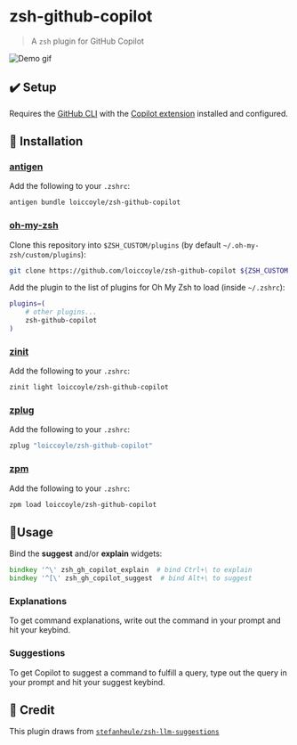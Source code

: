 # zsh-github-copilot

> A `zsh` plugin for GitHub Copilot

![Demo gif](https://i.imgur.com/7C2CYZl.gif)

## ✔️ Setup

Requires the [GitHub CLI](https://github.com/cli/cli) with the [Copilot extension](https://github.com/github/gh-copilot) installed and configured.

## 🚀 Installation

### [antigen](https://github.com/zsh-users/antigen)

Add the following to your `.zshrc`:

```zsh
antigen bundle loiccoyle/zsh-github-copilot
```

### [oh-my-zsh](http://github.com/robbyrussell/oh-my-zsh)

Clone this repository into `$ZSH_CUSTOM/plugins` (by default `~/.oh-my-zsh/custom/plugins`):

```zsh
git clone https://github.com/loiccoyle/zsh-github-copilot ${ZSH_CUSTOM:-~/.oh-my-zsh/custom}/plugins/zsh-github-copilot
```

Add the plugin to the list of plugins for Oh My Zsh to load (inside `~/.zshrc`):

```zsh
plugins=(
    # other plugins...
    zsh-github-copilot
)
```

### [zinit](https://github.com/zdharma-continuum/zinit)

Add the following to your `.zshrc`:

```zsh
zinit light loiccoyle/zsh-github-copilot
```

### [zplug](https://github.com/zplug/zplug)

Add the following to your `.zshrc`:

```zsh
zplug "loiccoyle/zsh-github-copilot"
```

### [zpm](https://github.com/zpm-zsh/zpm)

Add the following to your `.zshrc`:

```zsh
zpm load loiccoyle/zsh-github-copilot
```

## 🧠Usage

Bind the **suggest** and/or **explain** widgets:

```zsh
bindkey '^\' zsh_gh_copilot_explain  # bind Ctrl+\ to explain
bindkey '^[\' zsh_gh_copilot_suggest  # bind Alt+\ to suggest
```

### Explanations

To get command explanations, write out the command in your prompt and hit your keybind.

### Suggestions

To get Copilot to suggest a command to fulfill a query, type out the query in your prompt and hit your suggest keybind.

## 🤩 Credit

This plugin draws from [`stefanheule/zsh-llm-suggestions`](https://github.com/stefanheule/zsh-llm-suggestions)
